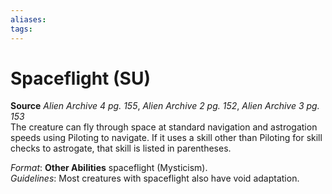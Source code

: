 ```yaml
---
aliases: 
tags: 
---
```


# Spaceflight (SU)

**Source** _Alien Archive 4 pg. 155_, _Alien Archive 2 pg. 152_, _Alien Archive 3 pg. 153_  
The creature can fly through space at standard navigation and astrogation speeds using Piloting to navigate. If it uses a skill other than Piloting for skill checks to astrogate, that skill is listed in parentheses.

_Format_: **Other Abilities** spaceflight (Mysticism).  
_Guidelines_: Most creatures with spaceflight also have void adaptation.
